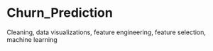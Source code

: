 # Churn_Prediction
Cleaning, data visualizations, feature engineering, feature selection, machine learning 
